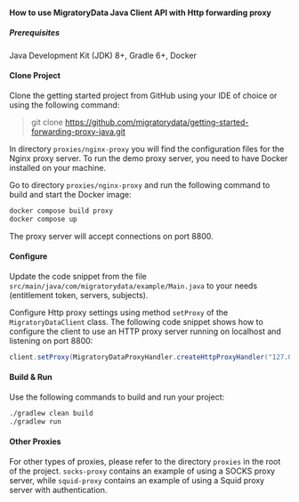 #### How to use  MigratoryData Java Client API with Http forwarding proxy

##### Prerequisites
Java Development Kit (JDK) 8+, Gradle 6+, Docker 

#### Clone Project

Clone the getting started project from GitHub using your IDE of choice or using the following command:
> git clone https://github.com/migratorydata/getting-started-forwarding-proxy-java.git

In directory `proxies/nginx-proxy` you will find the configuration files for the Nginx proxy server. To run the demo proxy server, you need to have Docker installed on your machine.

Go to directory `proxies/nginx-proxy` and run the following command to build and start the Docker image:

```bash
docker compose build proxy
docker compose up
```

The proxy server will accept connections on port 8800.

#### Configure
Update the code snippet from the file `src/main/java/com/migratorydata/example/Main.java` to your needs (entitlement token, servers, subjects).

Configure Http proxy settings using method `setProxy` of the `MigratoryDataClient` class. The following code snippet shows how to configure the client to use an HTTP proxy server running on localhost and listening on port 8800:

```java
client.setProxy(MigratoryDataProxyHandler.createHttpProxyHandler("127.0.0.1", 8800, null, null, null));
```

#### Build & Run

Use the following commands to build and run your project:

```bash
./gradlew clean build
./gradlew run
```

#### Other Proxies

For other types of proxies, please refer to the directory `proxies` in the root of the project. `socks-proxy` contains an example of using a SOCKS proxy server, while `squid-proxy` contains an example of using a Squid proxy server with authentication.